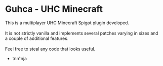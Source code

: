 # Guhca - UHC Minecraft
This is a multiplayer UHC Minecraft Spigot plugin developed.
<br><br>
It is not strictly vanilla and implements several patches varying in sizes and a couple of additional features.
<br><br>
Feel free to steal any code that looks useful.

- tnn1nja
